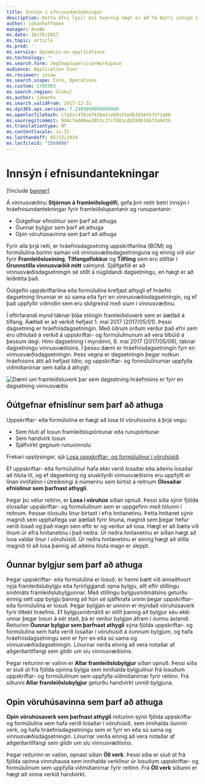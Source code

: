 ```yaml
---
title: Innsýn í efnisundantekningar
description: Þetta efni lýsir því hvernig hægt er að fá betri innsýn í hráefnisundantekningar fyrir framleiðslupantanir og runupantanir.
author: johanhoffmann
manager: AnnBe
ms.date: 10/30/2017
ms.topic: article
ms.prod: ''
ms.service: dynamics-ax-applications
ms.technology: ''
ms.search.form: JmgShopSupervisorWorkspace
audience: Application User
ms.reviewer: josaw
ms.search.scope: Core, Operations
ms.custom: 1705903
ms.search.region: Global
ms.author: johanho
ms.search.validFrom: 2017-12-31
ms.dyn365.ops.version: 7.2999999999999998
ms.openlocfilehash: c7a5cc4f6c6f430a2ceb9125edb3916fe7b71ab8
ms.sourcegitcommit: 9d4c7edd0ae2053c37c7d81cdd180b16bf3a9d3b
ms.translationtype: HT
ms.contentlocale: is-IS
ms.lasthandoff: 05/15/2019
ms.locfileid: "1569800"
---
```

# <a name="visibility-into-material-exceptions"></a>Innsýn í efnisundantekningar

[!include [banner](../includes/banner.md)]

Á vinnusvæðinu **Stjórnun á framleiðslugólfi**, gefa þrír reitir betri innsýn í hráefnisundantekningar fyrir framleiðslupantanir og runupantanir:

- Óútgefnar efnislínur sem þarf að athuga
- Óunnar bylgjur sem þarf að athuga
- Opin vöruhúsavinna sem þarf að athuga

Fyrir alla þrjá reiti, er hráefnisdagsetning uppskriftarlína (BOM) og formúlulína borinn saman við vinnusvæðisdagsetninguna og einnig við síur fyrir **Framleiðslueining**, **Tilfangaflokkur** og **Tilföng** sem eru stilltar í **Grunnstilla vinnusvæðið mitt** valmynd. Sjálfgefið er að vinnusvæðisdagsetningin sé stillt á núgildandi dagsetningu, en hægt er að leiðrétta það.

Óútgefin uppskriftarlína eða formúlulína krefjast athygli ef hráefni dagsetning línunnar er sú sama eða fyrr en vinnusvæðisdagsetningin, og ef það uppfyllir viðmiðin sem eru skilgreind með síum í vinnusvæðinu.

Í eftirfarandi mynd táknar bláa stöngin framleiðsluverk sem er áætlað á tilfang. Áætlað er að verkið hefjast 1. maí 2017 (2017/05/01). Þessi dagsetning er hráefnisdagsetningin. Með öðrum orðum verður það efni sem eru úthlutað á verkið á uppskriftar- og formúlulínunum að vera tilbúið á þessum degi. Hinn dagsetning í myndinni, 6. maí 2017 (2017/05/06), táknar dagsetningu vinnusvæðisins. Í þessu dæmi er hráefnisdagsetningin fyrr en vinnusvæðisdagsetningin. Þess vegna er dagsetningin þegar notkun hráefnisins átti að hefjast liðin, og uppskriftar- og formúlulínurnar uppfylla viðmiðanirnar sem kalla á athygli.

![Dæmi um framleiðsluverk þar sem dagsetning hráefnisins er fyrr en dagsetning vinnusvæðis](./media/improved-visibility.png)

## <a name="unreleased-material-lines-needing-attention"></a>Óútgefnar efnislínur sem þarf að athuga

Uppskriftar- eða formúlulína er hægt að losa til vöruhússins á þrjá vegu:

- Sem hluti af losun framleiðslupöntunar eða runupöntunar
- Sem handvirk losun
- Sjálfvirkt gegnum runuvinnslu

Frekari upplýsingar, sjá [Losa uppskriftar- og formúlulínur í vöruhúsið](releasing-bom-and-formula-lines-to-warehouse.md). 

Ef uppskriftar- eða formúlulínur hafa ekki verið losaðar eða aðeins losaðar að hluta til, og ef dagsetning og síuskilyrði vinnusvæðisins eru uppfyllt er línan innifalinn í útreikningi á númerinu sem birtist á reitnum **Ólosaðar efnislínur sem þarfnast athygli**.

Þegar þú velur reitinn, er **Losa í vöruhús** síðan opnuð. Þessi síða sýnir fjölda ólosaðar uppskriftar- og formúlulínum sem er uppgefinn með tölunni í reitnum. Þessar ólosuðu línur birtast í efra hnitanetinu. Þetta hnitanet sýnir magnið sem upphaflega var áætlað fyrir línuna, magnið sem þegar hefur verið losað og það magn sem eftir er og verður að losa. Hægt er að bæta við línum úr efra hnitanetinu í það neðra. Úr neðra hnitanetinu er síðan hægt að losa valdar línur í vöruhúsið. Úr neðra hnitanetinu er einnig hægt að stilla magnið til að losa þannig að aðeins hluta magn er sleppt.

## <a name="unprocessed-waves-needing-attention"></a>Óunnar bylgjur sem þarf að athuga

Þegar uppskriftar- eða formúlulína er losuð, er henni bætt við annaðhvort nýja framleiðslubylgju eða fyrirliggjandi opna bylgju, allt eftir stillingu sniðmáts framleiðslubylgjunnar. Með stillingu bylgjusniðmátsins geturðu einnig sett upp bylgju þannig að hún sé sjálfkrafa unnin þegar uppskriftar- eða formúlulína er losuð. Þegar bylgjan er unninn er myndað vöruhúsaverk fyrir tiltekt hráefnis. Ef bylgjusniðmátið er stillt þannig að bylgjur séu ekki unnar þegar losun á sér stað, þá er verður bylgjan áfram í óunnu ástandi. Reiturinn **Óunnar bylgjur sem þarfnast athygli** sýna fjölda uppskriftar- og formúlulína sem hafa verið losaðar í vöruhúsið á óunnum bylgjum, og hafa hráefnisdagsetningu sem er fyrr en eða sú sama og vinnusvæðisdagsetningin. Línurnar verða einnig að vera notaðar af aðgerðartilfangi sem gildir um síu vinnusvæðisins.

Þegar reiturinn er valinn er **Allar framleiðslubylgjur** síðan opnuð. Þessi síða er síuð út frá fjölda opinna bylgja sem innihalda bylgjulínur frá losuðum uppskriftar- og formúlulínum sem uppfylla viðmiðanirnar fyrir reitinn. Frá síðunni **Allar framleiðslubylgjur** geturðu handvirkt unnið bylgjuna.

## <a name="open-warehouse-work-needing-attention"></a>Opin vöruhúsavinna sem þarf að athuga

**Opin vöruhúsaverk sem þarfnast athygli** reiturinn sýnir fjölda uppskrifta- og formúlulína sem hafa verið losaðar í vöruhúsið, sem innihalda óunnin verk, og hafa hráefnisdagsetningu sem er fyrr en eða sú sama og vinnusvæðisdagsetningin. Línurnar verða einnig að vera notaðar af aðgerðartilfangi sem gildir um síu vinnusvæðisins.

Þegar reiturinn er valinn, opnast síðan **Öll verk**. Þessi síða er síuð út frá fjölda opinna vinnuhausa sem innihalda verklínur úr losuðum uppskriftar- og formúlulínum sem uppfylla viðmiðanirnar fyrir reitinn. Frá **Öll verk** síðunni er hægt að vinna verkið handvirkt.
